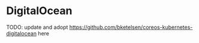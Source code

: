 # DigitalOcean

TODO: update and adopt <https://github.com/bketelsen/coreos-kubernetes-digitalocean> here
